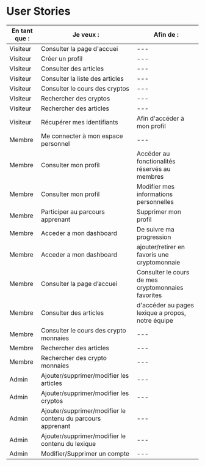# User Stories

|En tant que :|Je veux : |Afin de : |
|---|---|---|
|Visiteur|Consulter la page d'accuei|---|
|Visiteur|Créer un profil|---|
|Visiteur|Consulter des articles|---|
|Visiteur|Consulter la liste des articles|---|
|Visiteur|Consulter le cours des cryptos|---|
|Visiteur|Rechercher des cryptos|---|
|Visiteur|Rechercher des articles|---|
|Visiteur|Récupérer mes identifiants|Afin d'accéder à mon profil|
|Membre|Me connecter à mon espace personnel|---|
|Membre|Consulter mon profil|Accéder au fonctionalités réservés au membres|
|Membre|Consulter mon profil|Modifier mes informations personnelles|
|Membre|Participer au parcours apprenant|Supprimer mon profil|
|Membre|Acceder a mon dashboard|De suivre ma progression|
|Membre|Acceder a mon dashboard|ajouter/retirer en favoris une cryptomonnaie|
|Membre|Consulter la page d’accuei|Consulter le cours de mes cryptomonnaies favorites|
|Membre|Consulter des articles|d'accéder au pages lexique a propos, notre équipe|
|Membre|Consulter le cours des crypto monnaies|---|
|Membre|Rechercher des articles|---|
|Membre|Rechercher des crypto monnaies|---|
|Admin|Ajouter/supprimer/modifier les articles|---|
|Admin|Ajouter/supprimer/modifier les cryptos|---|
|Admin|Ajouter/supprimer/modifier le contenu du parcours apprenant|---|
|Admin|Ajouter/supprimer/modifier le contenu du lexique|---|
|Admin|Modifier/Supprimer un compte|---|

